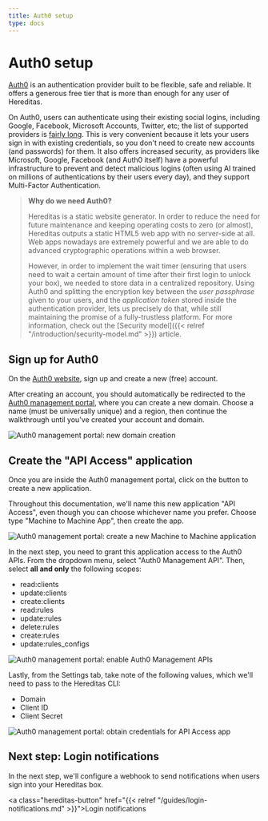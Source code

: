 ```yaml
---
title: Auth0 setup
type: docs
---
```


# Auth0 setup

[Auth0](https://auth0.com/) is an authentication provider built to be flexible, safe and reliable. It offers a generous free tier that is more than enough for any user of Hereditas.

On Auth0, users can authenticate using their existing social logins, including Google, Facebook, Microsoft Accounts, Twitter, etc; the list of supported providers is [fairly long](https://auth0.com/docs/identityproviders). This is very convenient because it lets your users sign in with existing credentials, so you don't need to create new accounts (and passwords) for them. It also offers increased security, as providers like Microsoft, Google, Facebook (and Auth0 itself) have a powerful infrastructure to prevent and detect malicious logins (often using AI trained on millions of authentications by their users every day), and they support Multi-Factor Authentication.

> **Why do we need Auth0?**
>
> Hereditas is a static website generator. In order to reduce the need for future maintenance and keeping operating costs to zero (or almost), Hereditas outputs a static HTML5 web app with no server-side at all. Web apps nowadays are extremely powerful and we are able to do advanced cryptographic operations within a web browser.
>
> However, in order to implement the wait timer (ensuring that users need to wait a certain amount of time after their first login to unlock your box), we needed to store data in a centralized repository. Using Auth0 and splitting the encryption key between the *user passphrase* given to your users, and the *application token* stored inside the authentication provider, lets us precisely do that, while still maintaining the promise of a fully-trustless platform. For more information, check out the [Security model]({{< relref "/introduction/security-model.md" >}}) article.

## Sign up for Auth0

On the [Auth0 website](https://auth0.com/), sign up and create a new (free) account.

After creating an account, you should automatically be redirected to the [Auth0 management portal](https://manage.auth0.com/), where you can create a new domain. Choose a name (must be universally unique) and a region, then continue the walkthrough until you've created your account and domain.

![Auth0 management portal: new domain creation](/images/auth0-setup-create-domain.png)

## Create the "API Access" application

Once you are inside the Auth0 management portal, click on the button to create a new application.

Throughout this documentation, we'll name this new application "API Access", even though you can choose whichever name you prefer. Choose type "Machine to Machine App", then create the app.

![Auth0 management portal: create a new Machine to Machine application](/images/auth0-setup-create-application.png)

In the next step, you need to grant this application access to the Auth0 APIs. From the dropdown menu, select "Auth0 Management API". Then, select **all and only** the following scopes:

- read:clients
- update:clients
- create:clients
- read:rules
- update:rules
- delete:rules
- create:rules
- update:rules_configs

![Auth0 management portal: enable Auth0 Management APIs](/images/auth0-setup-create-application-api.png)

Lastly, from the Settings tab, take note of the following values, which we'll need to pass to the Hereditas CLI:

- Domain
- Client ID
- Client Secret

![Auth0 management portal: obtain credentials for API Access app](/images/auth0-setup-credentials.png)

## Next step: Login notifications

In the next step, we'll configure a webhook to send notifications when users sign into your Hereditas box.

<a class="hereditas-button" href="{{< relref "/guides/login-notifications.md" >}}">Login notifications</a>

